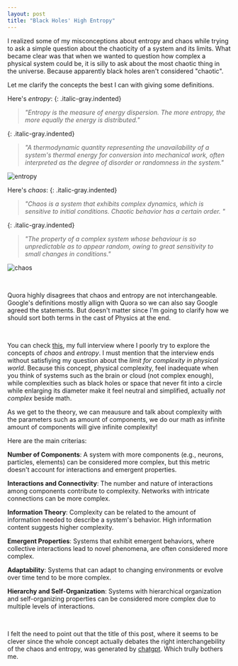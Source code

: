 ```yaml
---
layout: post
title: "Black Holes' High Entropy"
---
```


I realized some of my misconceptions about entropy and chaos while trying to ask a simple question about the chaoticity of a system and its limits. What became clear was that when we wanted to question how complex a physical system could be, it is silly to ask about the most chaotic thing in the universe. Because apparently black holes aren't considered "chaotic".

Let me clarify the concepts the best I can with giving some definitions.

Here's *entropy*:
{: .italic-gray.indented}
> *"Entropy is the measure of energy dispersion. The more entropy, the more equally the energy is distributed."*

{: .italic-gray.indented}
> *"A thermodynamic quantity representing the unavailability of a system's thermal energy for conversion into mechanical work, often interpreted as the degree of disorder or randomness in the system."*

![entropy](/myblog/images/Entropy.png)

Here's *chaos*:
{: .italic-gray.indented}
> *"Chaos is a system that exhibits complex dynamics, which is sensitive to initial conditions. Chaotic behavior has a certain order. "*

{: .italic-gray.indented}
> *"The property of a complex system whose behaviour is so unpredictable as to appear random, owing to great sensitivity to small changes in conditions."*

![chaos](/myblog/images/chaos.png)

<br>

Quora highly disagrees that chaos and entropy are not interchangeable. Google's definitions mostly allign with Quora so we can also say Google agreed the statements. But doesn't matter since I'm going to clarify how we should sort both terms in the cast of Physics at the end.



<br>



You can check [this][chatgpt], my full interview where I poorly try to explore the concepts of *chaos* and *entropy*.	I must mention that the interview ends without satisfiying my question about the *limit for complexity in physical world*. Because this concept, physical complexity, feel inadequate when you think of systems such as the brain or cloud (not complex enough), while complexities such as black holes or space that never fit into a circle while enlarging its diameter make it feel neutral and simplified, actually *not complex* beside math.

As we get to the theory, we can meausure and talk about complexity with the parameters such as amount of components, we do our math as infinite amount of components will give infinite complexity! 

Here are the main criterias:

__Number of Components__: A system with more components (e.g., neurons, particles, elements) can be considered more complex, but this metric doesn't account for interactions and emergent properties.

__Interactions and Connectivity__: The number and nature of interactions among components contribute to complexity. Networks with intricate connections can be more complex.

__Information Theory__: Complexity can be related to the amount of information needed to describe a system's behavior. High information content suggests higher complexity.

__Emergent Properties__: Systems that exhibit emergent behaviors, where collective interactions lead to novel phenomena, are often considered more complex.

__Adaptability__: Systems that can adapt to changing environments or evolve over time tend to be more complex.

__Hierarchy and Self-Organization__: Systems with hierarchical organization and self-organizing properties can be considered more complex due to multiple levels of interactions.



<br>



I felt the need to point out that the title of this post, where it seems to be clever since the whole concept actually debates the right interchangebility of the chaos and entropy, was generated by [chatgpt][chatgpt]. Which trully bothers me.


[Quora]: https://www.quora.com/What-is-the-difference-between-entropy-and-chaos
[chatgpt]: https://chat.openai.com/share/5447bd97-3859-4a34-afbd-04f514c741be
[chatgptt]: https://www.reddit.com/r/Frontend/comments/zjggzq/should_we_be_worried_about_chatgpt_or_other_ai/
[tweet]: https://x.com/guneytombak/status/1696558393186570270?s=20